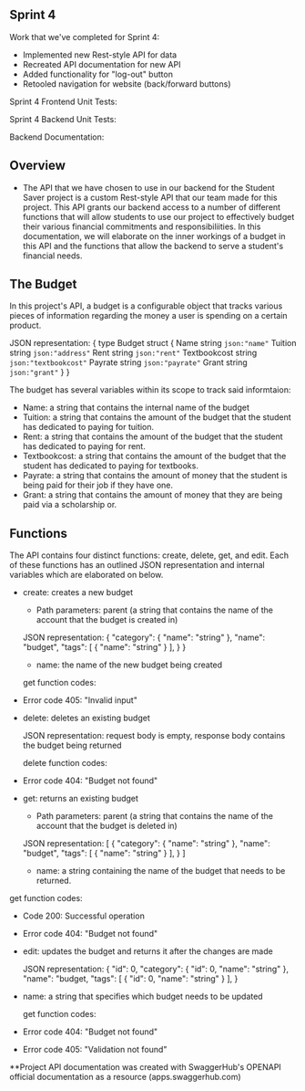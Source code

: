 Sprint 4
-

Work that we've completed for Sprint 4:

- Implemented new Rest-style API for data
- Recreated API documentation for new API
- Added functionality for "log-out" button
- Retooled navigation for website (back/forward buttons)

Sprint 4 Frontend Unit Tests:

Sprint 4 Backend Unit Tests:

Backend Documentation:

Overview
-
- The API that we have chosen to use in our backend for the Student Saver project is a custom Rest-style API that our team made for this project. This API grants our backend access to a number of different functions that will allow students to use our project to effectively budget their various financial commitments and responsibiliities. In this documentation, we will elaborate on the inner workings of a budget in this API and the functions that allow the backend to serve a student's financial needs.

The Budget
-
In this project's API, a budget is a configurable object that tracks various pieces of information regarding the money a user is spending on a certain product.

JSON representation:
{
  type Budget struct {
	Name         string `json:"name"`
	Tuition      string `json:"address"`
	Rent         string `json:"rent"`
	Textbookcost string `json:"textbookcost"`
	Payrate      string `json:"payrate"`
	Grant        string `json:"grant"`
  }
}

The budget has several variables within its scope to track said informtaion:
- Name: a string that contains the internal name of the budget
- Tuition: a string that contains the amount of the budget that the student has dedicated to paying for tuition.
- Rent: a string that contains the amount of the budget that the student has dedicated to paying for rent.
- Textbookcost: a string that contains the amount of the budget that the student has dedicated to paying for textbooks.
- Payrate: a string that contains the amount of money that the student is being paid for their job if they have one.
- Grant: a string that contains the amount of money that they are being paid via a scholarship or.
    
Functions
-
The API contains four distinct functions: create, delete, get, and edit. Each of these functions has an outlined JSON representation and internal variables which are elaborated on below.

- create: creates a new budget 
  - Path parameters: parent (a string that contains the name of the account that the budget is created in)

  JSON representation:
  {
  "category": {
    "name": "string"
  },
  "name": "budget",
  "tags": [
    {
      "name": "string"
    }
  ],
}
  }
    - name: the name of the new budget being created
  
  get function codes:
- Error code 405: "Invalid input"

- delete: deletes an existing budget

  JSON representation: request body is empty, response body contains the budget being returned
  
  delete function codes:
- Error code 404: "Budget not found"
  
- get: returns an existing budget
  - Path parameters: parent (a string that contains the name of the account that the budget is deleted in)

  JSON representation: 
  [
  {
    "category": {
      "name": "string"
    },
    "name": "budget",
    "tags": [
      {
        "name": "string"
      }
    ],
  }
 ]
   - name: a string containing the name of the budget that needs to be returned.
 
 get function codes:
- Code 200: Successful operation
- Error code 404: "Budget not found"
  
- edit: updates the budget and returns it after the changes are made
  
  JSON representation:
{
  "id": 0,
  "category": {
    "id": 0,
    "name": "string"
  },
  "name": "budget,
  "tags": [
    {
      "id": 0,
      "name": "string"
    }
  ],
}
- name: a string that specifies which budget needs to be updated

  get function codes:
- Error code 404: "Budget not found"
- Error code 405: "Validation not found"

**Project API documentation was created with SwaggerHub's OPENAPI official documentation as a resource (apps.swaggerhub.com)



